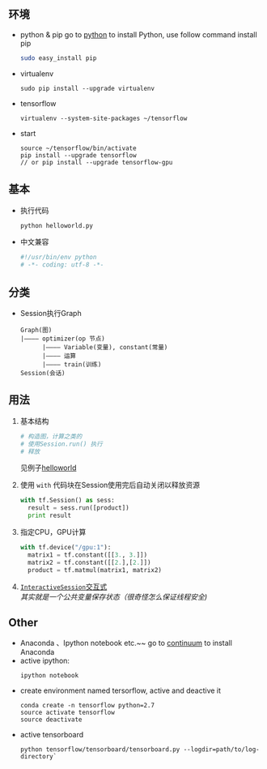 ## 环境
* python & pip
  go to [python](https://www.python.org) to install Python, use follow command install pip  
  ```bash
  sudo easy_install pip
  ```

* virtualenv
    ```shell
    sudo pip install --upgrade virtualenv
    ```

* tensorflow

  ```shell
  virtualenv --system-site-packages ~/tensorflow
  ```

* start

    ```shell
    source ~/tensorflow/bin/activate
    pip install --upgrade tensorflow
    // or pip install --upgrade tensorflow-gpu
    ```

## 基本  

* 执行代码
    ```bash
    python helloworld.py
    ```

* 中文兼容
    ```python
    #!/usr/bin/env python
    # -*- coding: utf-8 -*-
    ```

## 分类
* Session执行Graph
    ```
    Graph(图)
    |———— optimizer(op 节点)
          |———— Variable(变量), constant(常量)
          |———— 运算
          |———— train(训练)
    Session(会话)
    ```

## 用法
1. 基本结构
    ```python
    # 构造图，计算之类的
    # 使用Session.run() 执行
    # 释放
    ```
    见例子[helloworld](helloworld.py)

2. 使用 `with` 代码块在Session使用完后自动关闭以释放资源
    ```python
    with tf.Session() as sess:
      result = sess.run([product])
      print result
    ```

3. 指定CPU，GPU计算
    ```python
    with tf.device("/gpu:1"):
      matrix1 = tf.constant([[3., 3.]])
      matrix2 = tf.constant([[2.],[2.]])
      product = tf.matmul(matrix1, matrix2)
    ```

4. [`InteractiveSession`交互式](interactive_session.py)  
    *其实就是一个公共变量保存状态（很奇怪怎么保证线程安全)*

## Other
- Anaconda 、Ipython notebook etc.~~
  go to [continuum](https://www.continuum.io) to install Anaconda
- active ipython:
  ```shell
  ipython notebook
  ```
- create environment named tersorflow, active and deactive it
  ```shell
  conda create -n tensorflow python=2.7
  source activate tensorflow
  source deactivate
  ```
- active tensorboard 
  ```shell
  python tensorflow/tensorboard/tensorboard.py --logdir=path/to/log-directory`
  ```